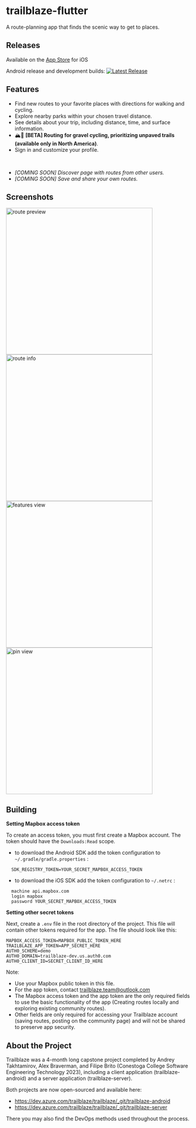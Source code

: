 
# trailblaze-flutter

A route-planning app that finds the scenic way to get to places. 


## Releases
Available on the [App Store](https://apps.apple.com/ca/app/trailblaze/id6450859439) for iOS

Android release and development builds:
[![Latest Release](https://img.shields.io/github/v/release/andreytakhtamirov/trailblaze-flutter?include_prereleases&style=flat)](https://github.com/andreytakhtamirov/trailblaze-flutter/releases/latest)


## Features
- Find new routes to your favorite places with directions for walking and cycling.
- Explore nearby parks within your chosen travel distance.
- See details about your trip, including distance, time, and surface information.
- 🏔️🚴 **[BETA] Routing for gravel cycling, prioritizing unpaved trails (available only in North America)**.
- Sign in and customize your profile.

<br>

- *[COMING SOON] Discover page with routes from other users.*
- *[COMING SOON] Save and share your own routes.*

## Screenshots
<img width="400" alt="route preview" src="https://github.com/andreytakhtamirov/trailblaze-flutter/assets/70922688/91a2d70a-c1ab-48fe-ac2d-877f2ad9612c">
<img width="400" alt="route info" src="https://github.com/andreytakhtamirov/trailblaze-flutter/assets/70922688/2885f8c0-15c0-4864-bdfb-d1ece401a47e">
<img width="400" alt="features view" src="https://github.com/andreytakhtamirov/trailblaze-flutter/assets/70922688/416f73eb-add5-48fe-aefe-6df4f8009013">
<img width="400" alt="pin view" src="https://github.com/andreytakhtamirov/trailblaze-flutter/assets/70922688/c09c51a1-a023-44aa-b3fe-2f45fd9f52c1">

## Building

**Setting Mapbox access token**

To create an access token, you must first create a Mapbox account. The token should have the `Downloads:Read` scope.

-   to download the Android SDK add the token configuration to  `~/.gradle/gradle.properties`  :
```
  SDK_REGISTRY_TOKEN=YOUR_SECRET_MAPBOX_ACCESS_TOKEN
```

-   to download the iOS SDK add the token configuration to  `~/.netrc`  :

```
  machine api.mapbox.com
  login mapbox
  password YOUR_SECRET_MAPBOX_ACCESS_TOKEN
```

**Setting other secret tokens**

Next, create a `.env` file in the root directory of the project. This file will contain other tokens required for the app. The file should look like this:

    MAPBOX_ACCESS_TOKEN=MAPBOX_PUBLIC_TOKEN_HERE
    TRAILBLAZE_APP_TOKEN=APP_SECRET_HERE
    AUTH0_SCHEME=demo
    AUTH0_DOMAIN=trailblaze-dev.us.auth0.com
    AUTH0_CLIENT_ID=SECRET_CLIENT_ID_HERE
    
Note:
- Use your Mapbox public token in this file.
- For the app token, contact trailblaze.team@outlook.com
- The Mapbox access token and the app token are the only required fields to use the basic functionality of the app (Creating routes locally and exploring existing community routes).
- Other fields are only required for accessing your Trailblaze account (saving routes, posting on the community page) and will not be shared to preserve app security.


## About the Project

Trailblaze was a 4-month long capstone project completed by Andrey Takhtamirov, Alex Braverman, and Filipe Brito (Conestoga College Software Engineering Technology 2023), including a client application (trailblaze-android) and a server application (trailblaze-server).

Both projects are now open-sourced and available here:
- https://dev.azure.com/trailblaze/trailblaze/_git/trailblaze-android
- https://dev.azure.com/trailblaze/trailblaze/_git/trailblaze-server

There you may also find the DevOps methods used throughout the process.

